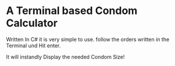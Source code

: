 # A Terminal based Condom Calculator
Written In C# it is very simple to use.
follow the orders written in the Terminal und Hit enter.

It will instandly Display the needed Condom Size!
